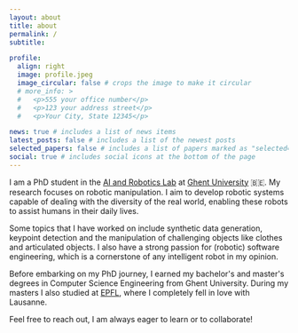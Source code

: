 ```yaml
---
layout: about
title: about
permalink: /
subtitle:

profile:
  align: right
  image: profile.jpeg
  image_circular: false # crops the image to make it circular
  # more_info: >
  #   <p>555 your office number</p>
  #   <p>123 your address street</p>
  #   <p>Your City, State 12345</p>

news: true # includes a list of news items
latest_posts: false # includes a list of the newest posts
selected_papers: false # includes a list of papers marked as "selected={true}"
social: true # includes social icons at the bottom of the page
---
```


I am a PhD student in the [AI and Robotics Lab](https://airo.ugent.be/) at [Ghent University](https://www.ugent.be/en) :belgium:. My research focuses on robotic manipulation. I aim to develop robotic systems capable of dealing with the diversity of the real world, enabling these robots to assist humans in their daily lives.

Some topics that I have worked on include synthetic data generation, keypoint detection and the manipulation of challenging objects like clothes and articulated objects. I also have a strong passion for (robotic) software engineering, which is a cornerstone of any intelligent robot in my opinion.

Before embarking on my PhD journey, I earned my bachelor's and master's degrees in Computer Science Engineering from Ghent University. During my masters I also studied at [EPFL](https://www.epfl.ch/en/), where I completely fell in love with Lausanne.

Feel free to reach out, I am always eager to learn or to collaborate!
